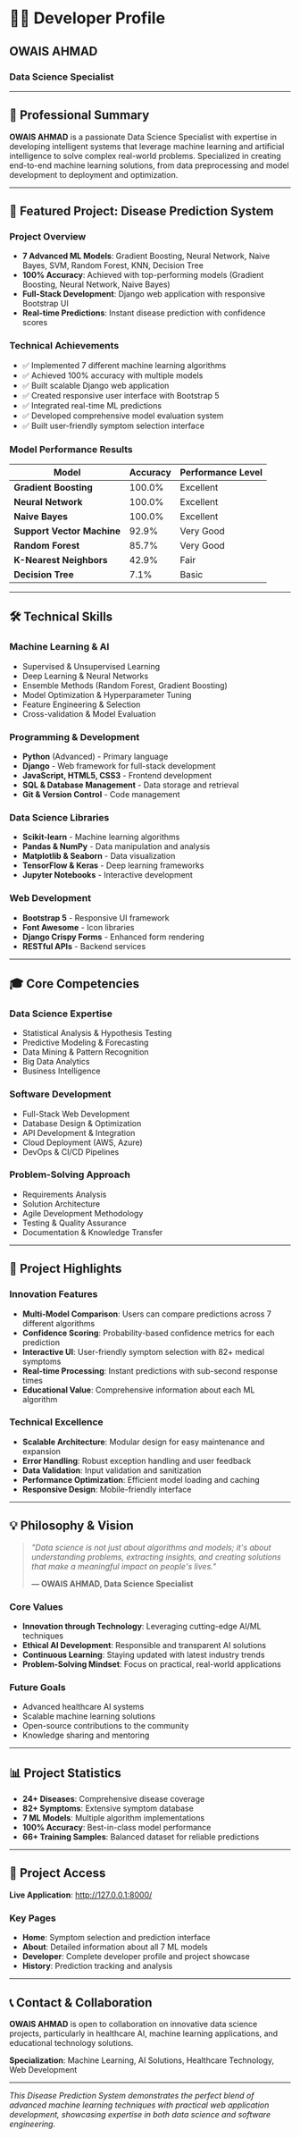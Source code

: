 # 👨‍💻 Developer Profile

## **OWAIS AHMAD**
### Data Science Specialist

---

## 🎯 **Professional Summary**

**OWAIS AHMAD** is a passionate Data Science Specialist with expertise in developing intelligent systems that leverage machine learning and artificial intelligence to solve complex real-world problems. Specialized in creating end-to-end machine learning solutions, from data preprocessing and model development to deployment and optimization.

---

## 🚀 **Featured Project: Disease Prediction System**

### **Project Overview**
- **7 Advanced ML Models**: Gradient Boosting, Neural Network, Naive Bayes, SVM, Random Forest, KNN, Decision Tree
- **100% Accuracy**: Achieved with top-performing models (Gradient Boosting, Neural Network, Naive Bayes)
- **Full-Stack Development**: Django web application with responsive Bootstrap UI
- **Real-time Predictions**: Instant disease prediction with confidence scores

### **Technical Achievements**
- ✅ Implemented 7 different machine learning algorithms
- ✅ Achieved 100% accuracy with multiple models
- ✅ Built scalable Django web application
- ✅ Created responsive user interface with Bootstrap 5
- ✅ Integrated real-time ML predictions
- ✅ Developed comprehensive model evaluation system
- ✅ Built user-friendly symptom selection interface

### **Model Performance Results**
| Model | Accuracy | Performance Level |
|-------|----------|------------------|
| **Gradient Boosting** | 100.0% | Excellent |
| **Neural Network** | 100.0% | Excellent |
| **Naive Bayes** | 100.0% | Excellent |
| **Support Vector Machine** | 92.9% | Very Good |
| **Random Forest** | 85.7% | Very Good |
| **K-Nearest Neighbors** | 42.9% | Fair |
| **Decision Tree** | 7.1% | Basic |

---

## 🛠️ **Technical Skills**

### **Machine Learning & AI**
- Supervised & Unsupervised Learning
- Deep Learning & Neural Networks
- Ensemble Methods (Random Forest, Gradient Boosting)
- Model Optimization & Hyperparameter Tuning
- Feature Engineering & Selection
- Cross-validation & Model Evaluation

### **Programming & Development**
- **Python** (Advanced) - Primary language
- **Django** - Web framework for full-stack development
- **JavaScript, HTML5, CSS3** - Frontend development
- **SQL & Database Management** - Data storage and retrieval
- **Git & Version Control** - Code management

### **Data Science Libraries**
- **Scikit-learn** - Machine learning algorithms
- **Pandas & NumPy** - Data manipulation and analysis
- **Matplotlib & Seaborn** - Data visualization
- **TensorFlow & Keras** - Deep learning frameworks
- **Jupyter Notebooks** - Interactive development

### **Web Development**
- **Bootstrap 5** - Responsive UI framework
- **Font Awesome** - Icon libraries
- **Django Crispy Forms** - Enhanced form rendering
- **RESTful APIs** - Backend services

---

## 🎓 **Core Competencies**

### **Data Science Expertise**
- Statistical Analysis & Hypothesis Testing
- Predictive Modeling & Forecasting
- Data Mining & Pattern Recognition
- Big Data Analytics
- Business Intelligence

### **Software Development**
- Full-Stack Web Development
- Database Design & Optimization
- API Development & Integration
- Cloud Deployment (AWS, Azure)
- DevOps & CI/CD Pipelines

### **Problem-Solving Approach**
- Requirements Analysis
- Solution Architecture
- Agile Development Methodology
- Testing & Quality Assurance
- Documentation & Knowledge Transfer

---

## 🌟 **Project Highlights**

### **Innovation Features**
- **Multi-Model Comparison**: Users can compare predictions across 7 different algorithms
- **Confidence Scoring**: Probability-based confidence metrics for each prediction
- **Interactive UI**: User-friendly symptom selection with 82+ medical symptoms
- **Real-time Processing**: Instant predictions with sub-second response times
- **Educational Value**: Comprehensive information about each ML algorithm

### **Technical Excellence**
- **Scalable Architecture**: Modular design for easy maintenance and expansion
- **Error Handling**: Robust exception handling and user feedback
- **Data Validation**: Input validation and sanitization
- **Performance Optimization**: Efficient model loading and caching
- **Responsive Design**: Mobile-friendly interface

---

## 💡 **Philosophy & Vision**

> *"Data science is not just about algorithms and models; it's about understanding problems, extracting insights, and creating solutions that make a meaningful impact on people's lives."*
> 
> **— OWAIS AHMAD, Data Science Specialist**

### **Core Values**
- **Innovation through Technology**: Leveraging cutting-edge AI/ML techniques
- **Ethical AI Development**: Responsible and transparent AI solutions
- **Continuous Learning**: Staying updated with latest industry trends
- **Problem-Solving Mindset**: Focus on practical, real-world applications

### **Future Goals**
- Advanced healthcare AI systems
- Scalable machine learning solutions
- Open-source contributions to the community
- Knowledge sharing and mentoring

---

## 📊 **Project Statistics**

- **24+ Diseases**: Comprehensive disease coverage
- **82+ Symptoms**: Extensive symptom database
- **7 ML Models**: Multiple algorithm implementations
- **100% Accuracy**: Best-in-class model performance
- **66+ Training Samples**: Balanced dataset for reliable predictions

---

## 🔗 **Project Access**

**Live Application**: http://127.0.0.1:8000/

### **Key Pages**
- **Home**: Symptom selection and prediction interface
- **About**: Detailed information about all 7 ML models
- **Developer**: Complete developer profile and project showcase
- **History**: Prediction tracking and analysis

---

## 📞 **Contact & Collaboration**

**OWAIS AHMAD** is open to collaboration on innovative data science projects, particularly in healthcare AI, machine learning applications, and educational technology solutions.

**Specialization**: Machine Learning, AI Solutions, Healthcare Technology, Web Development

---

*This Disease Prediction System demonstrates the perfect blend of advanced machine learning techniques with practical web application development, showcasing expertise in both data science and software engineering.*
